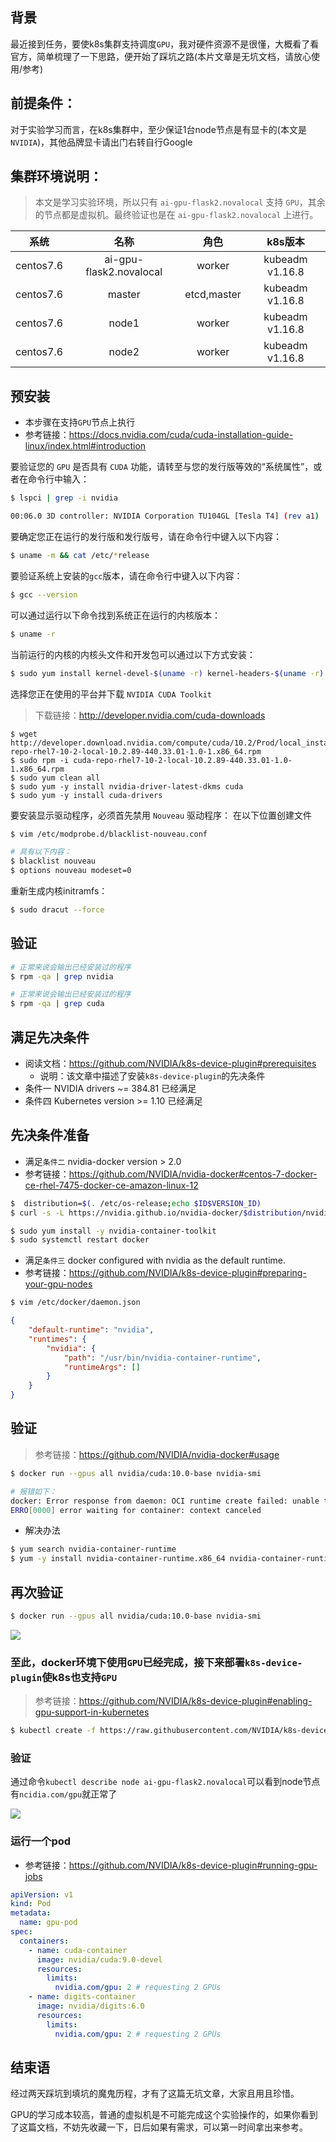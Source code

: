 ## 背景

最近接到任务，要使k8s集群支持调度`GPU`，我对硬件资源不是很懂，大概看了看官方，简单梳理了一下思路，便开始了踩坑之路(本片文章是无坑文档，请放心使用/参考)

## 前提条件：

对于实验学习而言，在k8s集群中，至少保证1台node节点是有显卡的(本文是`NVIDIA`)，其他品牌显卡请出门右转自行Google

## 集群环境说明：

> 本文是学习实验环境，所以只有 `ai-gpu-flask2.novalocal` 支持 `GPU`，其余的节点都是虚拟机。最终验证也是在 `ai-gpu-flask2.novalocal` 上进行。

|系统|名称|角色|k8s版本|
|:--:|:--:|:--:|:--:|
|centos7.6|ai-gpu-flask2.novalocal|worker|kubeadm  v1.16.8|
|centos7.6|master|etcd,master|kubeadm  v1.16.8|
|centos7.6|node1|worker|kubeadm  v1.16.8|
|centos7.6|node2|worker|kubeadm  v1.16.8|

## 预安装

- 本步骤在支持`GPU`节点上执行
- 参考链接：https://docs.nvidia.com/cuda/cuda-installation-guide-linux/index.html#introduction

要验证您的 `GPU` 是否具有 `CUDA` 功能，请转至与您的发行版等效的“系统属性”，或者在命令行中输入：

```bash
$ lspci | grep -i nvidia

00:06.0 3D controller: NVIDIA Corporation TU104GL [Tesla T4] (rev a1)
```

要确定您正在运行的发行版和发行版号，请在命令行中键入以下内容：
```bash
$ uname -m && cat /etc/*release
```

要验证系统上安装的`gcc`版本，请在命令行中键入以下内容：
```bash
$ gcc --version
```

可以通过运行以下命令找到系统正在运行的内核版本：
```bash
$ uname -r
```

当前运行的内核的内核头文件和开发包可以通过以下方式安装：
```bash
$ sudo yum install kernel-devel-$(uname -r) kernel-headers-$(uname -r)
```

选择您正在使用的平台并下载 `NVIDIA CUDA Toolkit`

> 下载链接：http://developer.nvidia.com/cuda-downloads

```
$ wget http://developer.download.nvidia.com/compute/cuda/10.2/Prod/local_installers/cuda-repo-rhel7-10-2-local-10.2.89-440.33.01-1.0-1.x86_64.rpm
$ sudo rpm -i cuda-repo-rhel7-10-2-local-10.2.89-440.33.01-1.0-1.x86_64.rpm
$ sudo yum clean all
$ sudo yum -y install nvidia-driver-latest-dkms cuda
$ sudo yum -y install cuda-drivers
```

要安装显示驱动程序，必须首先禁用 `Nouveau` 驱动程序：
在以下位置创建文件
```bash
$ vim /etc/modprobe.d/blacklist-nouveau.conf 

# 具有以下内容：
$ blacklist nouveau
$ options nouveau modeset=0
```

重新生成内核initramfs：
```bash
$ sudo dracut --force
```

## 验证

```bash
# 正常来说会输出已经安装过的程序
$ rpm -qa | grep nvidia

# 正常来说会输出已经安装过的程序
$ rpm -qa | grep cuda
```
## 满足先决条件

- 阅读文档：https://github.com/NVIDIA/k8s-device-plugin#prerequisites
  - 说明：该文章中描述了安装`k8s-device-plugin`的先决条件
- 条件一 NVIDIA drivers ~= 384.81 已经满足
- 条件四 Kubernetes version >= 1.10 已经满足

## 先决条件准备

- 满足`条件二` nvidia-docker version > 2.0
- 参考链接：https://github.com/NVIDIA/nvidia-docker#centos-7-docker-ce-rhel-7475-docker-ce-amazon-linux-12

```bash
$  distribution=$(. /etc/os-release;echo $ID$VERSION_ID)
$ curl -s -L https://nvidia.github.io/nvidia-docker/$distribution/nvidia-docker.repo | sudo tee /etc/yum.repos.d/nvidia-docker.repo

$ sudo yum install -y nvidia-container-toolkit
$ sudo systemctl restart docker
```
- 满足`条件三` docker configured with nvidia as the default runtime.
- 参考链接：https://github.com/NVIDIA/k8s-device-plugin#preparing-your-gpu-nodes

```bash
$ vim /etc/docker/daemon.json
```

```json
{
    "default-runtime": "nvidia",
    "runtimes": {
        "nvidia": {
            "path": "/usr/bin/nvidia-container-runtime",
            "runtimeArgs": []
        }
    }
}
```

## 验证

> 参考链接：https://github.com/NVIDIA/nvidia-docker#usage

```bash
$ docker run --gpus all nvidia/cuda:10.0-base nvidia-smi

# 报错如下：
docker: Error response from daemon: OCI runtime create failed: unable to retrieve OCI runtime error (open /run/containerd/io.containerd.runtime.v1.linux/moby/36cd5b1383a3ca5d2196d05e3655122ea4703af69bdfedfdfc6657f/log.json: no such file or directory): fork/exec /usr/bin/nvidia-container-runtime: no such file or directory: unknown.
ERRO[0000] error waiting for container: context canceled
```
- 解决办法

```bash
$ yum search nvidia-container-runtime
$ yum -y install nvidia-container-runtime.x86_64 nvidia-container-runtime-hook.x86_64
```

## 再次验证

```bash
$ docker run --gpus all nvidia/cuda:10.0-base nvidia-smi
```
![](/img/fc46531a-b6fa-408f-8577-9521c97f5fda.png)

### 至此，docker环境下使用`GPU`已经完成，接下来部署`k8s-device-plugin`使k8s也支持`GPU`

> 参考链接：https://github.com/NVIDIA/k8s-device-plugin#enabling-gpu-support-in-kubernetes

```bash
$ kubectl create -f https://raw.githubusercontent.com/NVIDIA/k8s-device-plugin/1.0.0-beta5/nvidia-device-plugin.yml
```

### 验证

通过命令`kubectl describe node ai-gpu-flask2.novalocal`可以看到node节点有`ncidia.com/gpu`就正常了

![](/img/b5fc1888-c27a-4732-9df4-84805641c62a.png)

### 运行一个pod

- 参考链接：https://github.com/NVIDIA/k8s-device-plugin#running-gpu-jobs

```yaml
apiVersion: v1
kind: Pod
metadata:
  name: gpu-pod
spec:
  containers:
    - name: cuda-container
      image: nvidia/cuda:9.0-devel
      resources:
        limits:
          nvidia.com/gpu: 2 # requesting 2 GPUs
    - name: digits-container
      image: nvidia/digits:6.0
      resources:
        limits:
          nvidia.com/gpu: 2 # requesting 2 GPUs
```

## 结束语

经过两天踩坑到填坑的魔鬼历程，才有了这篇无坑文章，大家且用且珍惜。

GPU的学习成本较高，普通的虚拟机是不可能完成这个实验操作的，如果你看到了这篇文档，不妨先收藏一下，日后如果有需求，可以第一时间拿出来参考。